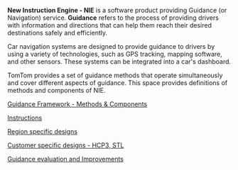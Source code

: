 **New Instruction Engine - NIE** is a software product providing Guidance (or Navigation) service. **Guidance** refers to the process of providing drivers with information and directions that can help them reach their desired destinations safely and efficiently.

Car navigation systems are designed to provide guidance to drivers by using a variety of technologies, such as GPS tracking, mapping software, and other sensors. These systems can be integrated into a car's dashboard.

TomTom provides a set of guidance methods that operate simultaneously and cover different aspects of guidance. This space provides definitions of methods and components of NIE.

[Guidance Framework - Methods & Components](https://github.com/tomtom-internal/nie-ux-spec/blob/main/Guidance%20Framework%20-%20Methods%20%26%20Components/Guidance_Framework_Methods_%26_Components.md)

[Instructions](https://github.com/tomtom-internal/nie-ux-spec/blob/main/Instructions/Instructions.md)

[Region specific designs](https://github.com/tomtom-internal/nie-ux-spec/blob/main/Region%20specific%20designs/Region_specific_designs.md)

[Customer specific designs - HCP3, STL](https://github.com/tomtom-internal/nie-ux-spec/blob/main/Customer%20specific%20designs%20-%20HCP3%2C%20STL/Customer_specific_designs_HCP3%2CSTL.md)

[Guidance evaluation and Improvements](https://github.com/tomtom-internal/nie-ux-spec/blob/main/Guidance%20evaluation%20and%20Improvements/Guidance_evaluation_and_Improvements.md)
